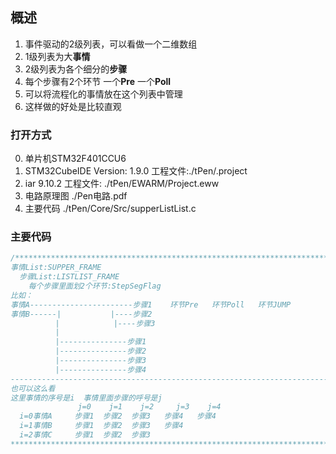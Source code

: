 ## 概述

1. 事件驱动的2级列表，可以看做一个二维数组
2. 1级列表为大**事情**
3. 2级列表为各个细分的**步骤**
4. 每个步骤有2个环节 一个**Pre** 一个**Poll**
5. 可以将流程化的事情放在这个列表中管理
6. 这样做的好处是比较直观

### 打开方式

0. 单片机STM32F401CCU6
1. STM32CubeIDE Version: 1.9.0  工程文件:./tPen/.project
2. iar 9.10.2 工程文件: ./tPen/EWARM/Project.eww
3. 电路原理图 ./Pen电路.pdf
4. 主要代码 ./tPen/Core/Src/supperListList.c

### 主要代码

```C
/********************************************************************************
事情List:SUPPER_FRAME
  步骤List:LISTLIST_FRAME
    每个步骤里面划2个环节:StepSegFlag
比如：
事情A-----------------------步骤1    环节Pre   环节Poll   环节JUMP  
事情B------|           |----步骤2
          |            |----步骤3
          |
          |---------------步骤1
          |---------------步骤2
          |---------------步骤3
          |---------------步骤4
--------------------------------------------------------------------------------
也可以这么看
这里事情的序号是i  事情里面步骤的呼号是j
               j=0    j=1    j=2     j=3    j=4
  i=0事情A     步骤1  步骤2  步骤3   步骤4   步骤4
  i=1事情B     步骤1  步骤2  步骤3   步骤4
  i=2事情C     步骤1  步骤2  步骤3  
********************************************************************************/

```
